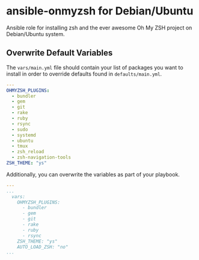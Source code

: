 ansible-onmyzsh for Debian/Ubuntu
============

Ansible role for installing zsh and the ever awesome Oh My ZSH project on Debian/Ubuntu system.

## Overwrite Default Variables

The `vars/main.yml` file should contain your list of packages you want to install in order to override defaults found in `defaults/main.yml`.

```yml
---
OHMYZSH_PLUGINS:
  - bundler
  - gem
  - git
  - rake
  - ruby
  - rsync
  - sudo
  - systemd
  - ubuntu
  - tmux
  - zsh_reload
  - zsh-navigation-tools
ZSH_THEME: "ys"
```

Additionally, you can overwrite the variables as part of your playbook.

```yml
---
...
  vars:
    OHMYZSH_PLUGINS:
      - bundler
      - gem
      - git
      - rake
      - ruby
      - rsync
    ZSH_THEME: "ys"
    AUTO_LOAD_ZSH: "no"
...
```
